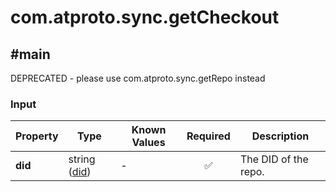 # com.atproto.sync.getCheckout

## #main

DEPRECATED - please use com.atproto.sync.getRepo instead

### Input

| Property | Type | Known Values | Required | Description |
| --- | --- | --- | :---: | --- |
| **did** | string ([did](https://atproto.com/specs/did)) | - | ✅ | The DID of the repo. |
